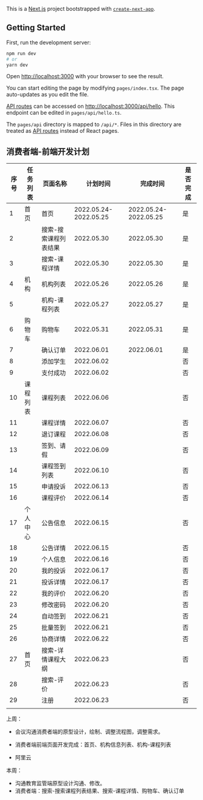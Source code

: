 This is a [Next.js](https://nextjs.org/) project bootstrapped with [`create-next-app`](https://github.com/vercel/next.js/tree/canary/packages/create-next-app).

## Getting Started

First, run the development server:

```bash
npm run dev
# or
yarn dev
```

Open [http://localhost:3000](http://localhost:3000) with your browser to see the result.

You can start editing the page by modifying `pages/index.tsx`. The page auto-updates as you edit the file.

[API routes](https://nextjs.org/docs/api-routes/introduction) can be accessed on [http://localhost:3000/api/hello](http://localhost:3000/api/hello). This endpoint can be edited in `pages/api/hello.ts`.

The `pages/api` directory is mapped to `/api/*`. Files in this directory are treated as [API routes](https://nextjs.org/docs/api-routes/introduction) instead of React pages.



## 消费者端-前端开发计划

| 序号 | 任务列表 | 页面名称              | 计划时间              | 完成时间              | 是否完成 |
| ---- | -------- | --------------------- | --------------------- | --------------------- | -------- |
| 1    | 首页     | 首页                  | 2022.05.24-2022.05.25 | 2022.05.24-2022.05.25 | 是       |
| 2    |          | 搜索-搜索课程列表结果 | 2022.05.30            | 2022.05.30            | 是       |
| 3    |          | 搜索-课程详情         | 2022.05.30            | 2022.05.30            | 是       |
| 4    | 机构     | 机构列表              | 2022.05.26            | 2022.05.26            | 是       |
| 5    |          | 机构-课程列表         | 2022.05.27            | 2022.05.27            | 是       |
| 6    | 购物车   | 购物车                | 2022.05.31            | 2022.05.31            | 是       |
| 7    |          | 确认订单              | 2022.06.01            | 2022.06.01            | 是       |
| 8    |          | 添加学生              | 2022.06.02            |                       | 否       |
| 9    |          | 支付成功              | 2022.06.02            |                       | 否       |
| 10   | 课程列表 | 课程列表              | 2022.06.06            |                       | 否       |
| 11   |          | 课程详情              | 2022.06.07            |                       | 否       |
| 12   |          | 退订课程              | 2022.06.08            |                       | 否       |
| 13   |          | 签到、请假            | 2022.06.09            |                       | 否       |
| 14   |          | 课程签到列表          | 2022.06.10            |                       | 否       |
| 15   |          | 申请投诉              | 2022.06.13            |                       | 否       |
| 16   |          | 课程评价              | 2022.06.14            |                       | 否       |
| 17   | 个人中心 | 公告信息              | 2022.06.15            |                       | 否       |
| 18   |          | 公告详情              | 2022.06.15            |                       | 否       |
| 19   |          | 个人信息              | 2022.06.16            |                       | 否       |
| 20   |          | 我的投诉              | 2022.06.17            |                       | 否       |
| 21   |          | 投诉详情              | 2022.06.17            |                       | 否       |
| 22   |          | 我的评价              | 2022.06.20            |                       | 否       |
| 23   |          | 修改密码              | 2022.06.20            |                       | 否       |
| 24   |          | 自动签到              | 2022.06.21            |                       | 否       |
| 25   |          | 批量签到              | 2022.06.21            |                       | 否       |
| 26   |          | 协商详情              | 2022.06.22            |                       | 否       |
| 27   | 首页     | 搜索-详情课程大纲     | 2022.06.23            |                       | 否       |
| 28   |          | 搜索-评价             | 2022.06.23            |                       | 否       |
| 29   |          | 注册                  | 2022.06.23            |                       | 否       |
|      |          |                       |                       |                       |          |





上周：

- 会议沟通消费者端的原型设计，绘制、调整流程图，调整需求。

- 消费者端前端页面开发完成：首页、机构信息列表、机构-课程列表
- 阿里云

本周：

- 沟通教育监管端原型设计沟通、修改。
- 消费者端：搜索-搜索课程列表结果、搜索-课程详情、购物车、确认订单
